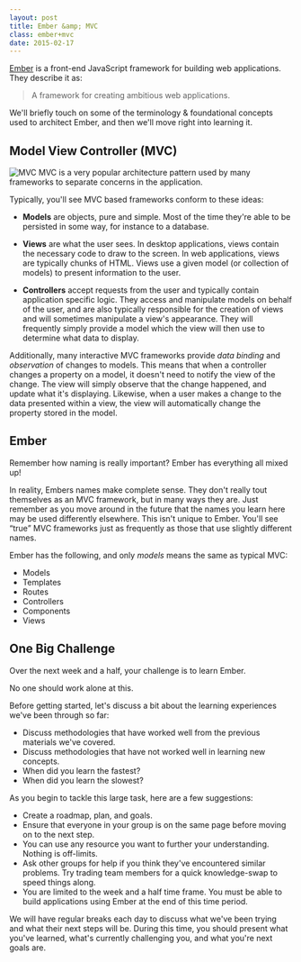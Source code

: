 ```yaml
---
layout: post
title: Ember &amp; MVC
class: ember+mvc
date: 2015-02-17
---
```


[Ember][ember] is a front-end JavaScript framework for building web
applications. They describe it as:

> A framework for creating ambitious web applications.

We'll briefly touch on some of the terminology & foundational concepts used to
architect Ember, and then we'll move right into learning it.

## Model View Controller (MVC)

![MVC][mvc] MVC is a very popular architecture pattern used by many frameworks to separate
concerns in the application.

Typically, you'll see MVC based frameworks conform to these ideas:

- **Models** are objects, pure and simple. Most of the time they're able to be
  persisted in some way, for instance to a database.

- **Views** are what the user sees. In desktop applications, views contain the
  necessary code to draw to the screen. In web applications, views are
  typically chunks of HTML. Views use a given model (or collection of models)
  to present information to the user.

- **Controllers** accept requests from the user and typically contain
  application specific logic. They access and manipulate models on behalf of
  the user, and are also typically responsible for the creation of views and
  will sometimes manipulate a view's appearance. They will frequently simply
  provide a model which the view will then use to determine what data to
  display.


Additionally, many interactive MVC frameworks provide _data binding_ and
_observation_ of changes to models. This means that when a controller changes
a property on a model, it doesn't need to notify the view of the change. The
view will simply observe that the change happened, and update what it's
displaying. Likewise, when a user makes a change to the data presented within
a view, the view will automatically change the property stored in the model.

## Ember

Remember how naming is really important? Ember has everything all mixed up!

In reality, Embers names make complete sense. They don't really tout themselves
as an MVC framework, but in many ways they are. Just remember as you move
around in the future that the names you learn here may be used differently
elsewhere. This isn't unique to Ember. You'll see <q>true</q> MVC frameworks
just as frequently as those that use slightly different names.

Ember has the following, and only _models_ means the same as typical MVC:

- Models
- Templates
- Routes
- Controllers
- Components
- Views


## One Big Challenge

Over the next week and a half, your challenge is to learn Ember.

No one should work alone at this.

Before getting started, let's discuss a bit about the learning experiences
we've been through so far:

- Discuss methodologies that have worked well from the previous materials we've
  covered.
- Discuss methodologies that have not worked well in learning new concepts.
- When did you learn the fastest?
- When did you learn the slowest?

As you begin to tackle this large task, here are a few suggestions:

- Create a roadmap, plan, and goals.
- Ensure that everyone in your group is on the same page before moving on to
  the next step.
- You can use any resource you want to further your understanding. Nothing is
  off-limits.
- Ask other groups for help if you think they've encountered similar problems.
  Try trading team members for a quick knowledge-swap to speed things along.
- You are limited to the week and a half time frame. You must be able to build
  applications using Ember at the end of this time period.


We will have regular breaks each day to discuss what we've been trying and what
their next steps will be. During this time, you should present what you've
learned, what's currently challenging you, and what you're next goals are.


[ember]: http://emberjs.com
[mvc]: http://upload.wikimedia.org/wikipedia/commons/a/a0/MVC-Process.svg
